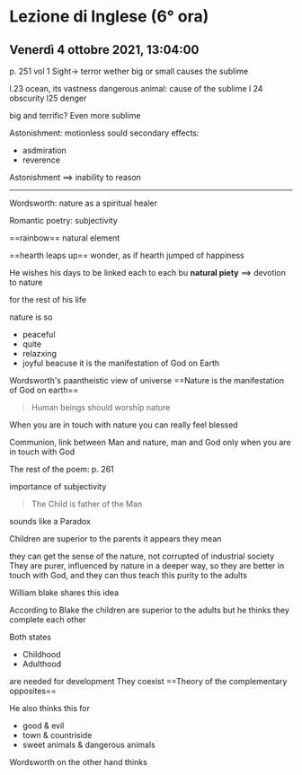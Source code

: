 #  Lezione di Inglese (6° ora)
## Venerdì 4 ottobre 2021, 13:04:00

p. 251 vol 1
Sight$\to$ terror
wether big or small causes the sublime

l.23 ocean, its vastness
dangerous animal: cause of the sublime
l 24 obscurity
l25 denger

big and terrific? Even more sublime

Astonishment: motionless sould
secondary effects:
* asdmiration
* reverence

Astonishment $\implies$ inability to reason


---
Wordsworth: nature as a spiritual healer


Romantic poetry: subjectivity

==rainbow== natural element

==hearth leaps up== wonder, as  if hearth jumped of happiness


He wishes his days to be linked each to each bu **natural piety** $\implies$ devotion to nature

for the rest of his  life


nature is so 
* peaceful
* quite
* relazxing
* joyful
beacuse it is the manifestation of God on Earth

Wordsworth's paantheistic view of universe
==Nature is the manifestation of God on earth==


> Human beings should worship nature

When you are in touch with nature you can really feel blessed

Communion, link between Man and nature, man and God only when you are in touch with God

The rest of the poem: p. 261

importance of subjectivity
 > The Child is father of the Man

sounds like a Paradox



Children are superior to the parents it appears they mean

they can get the sense of the nature, not corrupted of industrial society
They are purer, influenced by nature in a deeper way, so they are better in touch with God, and they can thus teach this purity to the adults

William blake shares this idea

According to Blake the children are superior to the adults but he thinks they complete each other

Both states

* Childhood
* Adulthood

are needed  for development
They coexist
==Theory of the complementary opposites==

He also thinks this for

* good & evil
* town & countriside
* sweet animals & dangerous animals

Wordsworth on the other hand thinks 
<!--stackedit_data:
eyJoaXN0b3J5IjpbNTA4OTMxNiwxMDY2NzcwMDMwXX0=
-->